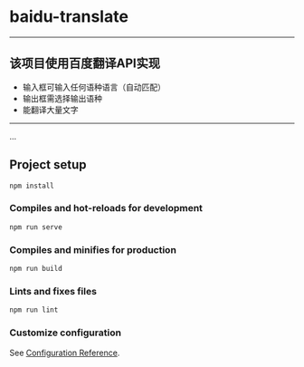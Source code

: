 # baidu-translate

---
## 该项目使用百度翻译API实现
+ 输入框可输入任何语种语言（自动匹配）
+ 输出框需选择输出语种
+ 能翻译大量文字
---


...



## Project setup
```
npm install
```

### Compiles and hot-reloads for development
```
npm run serve
```

### Compiles and minifies for production
```
npm run build
```

### Lints and fixes files
```
npm run lint
```

### Customize configuration
See [Configuration Reference](https://cli.vuejs.org/config/).
